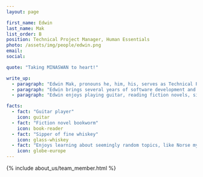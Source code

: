 ```yaml
---
layout: page

first_name: Edwin
last_name: Mak
list_order: B
position: Technical Project Manager, Human Essentials
photo: /assets/img/people/edwin.png
email:
social:

quote: "Taking MINASWAN to heart!"

write_up:
  - paragraph: "Edwin Mak, pronouns he, him, his, serves as Technical Project Manager for the Human Essentials project. His primary responsibilities as a technical project lead are to drive long-term impact by driving strategic technical solutions that address the challenges faced by stakeholders, such as diaper banks, period supply organizations, and other personal essentials supply organizations. His vision is to deliver versatile software solutions that nonprofits can use to achieve their programming more efficiently."
  - paragraph: "Edwin brings several years of software development and startup experience to his role at Ruby for Good. He currently works as Lead Software Engineer at Lingo Live, a company that aims to promote better communication in the workplace. Prior to that, he worked at an emerging food delivery company in New York City. In that position, he coded during business hours and tested his software at night by making food deliveries using the application that he helped to build. Before software development, Edwin worked on developing surgical devices in a collaboration with the City College of New York and the Memorial Sloan Kettering Cancer Center."
  - paragraph: "Edwin enjoys playing guitar, reading fiction novels, sipping whiskey, and learning about seemingly random subjects like norse mythology."

facts:
  - fact: "Guitar player"
    icon: guitar
  - fact: "Fiction novel bookworm"
    icon: book-reader
  - fact: "Sipper of fine whiskey"
    icon: glass-whiskey
  - fact: "Enjoys learning about seemingly random topics, like Norse mythology"
    icon: globe-europe
---
```


{% include about_us/team_member.html %}
